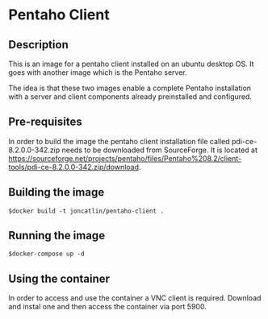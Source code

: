 # Pentaho Client

## Description
This is an image for a pentaho client installed on an ubuntu desktop OS. It goes with another image which is the Pentaho server.

The idea is that these two images enable a complete Pentaho installation with a server and client components already preinstalled and configured.
## Pre-requisites
In order to build the image the pentaho client installation file called pdi-ce-8.2.0.0-342.zip needs to be downloaded from SourceForge. It is located at https://sourceforge.net/projects/pentaho/files/Pentaho%208.2/client-tools/pdi-ce-8.2.0.0-342.zip/download. 
## Building the image
```
$docker build -t joncatlin/pentaho-client .
```
## Running the image
```
$docker-compose up -d
```
## Using the container
In order to access and use the container a VNC client is required. Download and instal one and then access the container via port 5900.